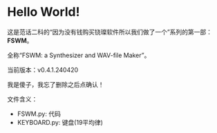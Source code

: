 # Hello World!
这是范话二科的“因为没有钱购买铙璨软件所以我们做了一个”系列的第一部：**FSWM**。

全称“FSWM: a Synthesizer and WAV-file Maker”。

当前版本：v0.4.1.240420

我是傻子，我忘了删除之后点确认！

文件含义：
* FSWM.py: 代码
* KEYBOARD.py: 键盘(19平均律)
